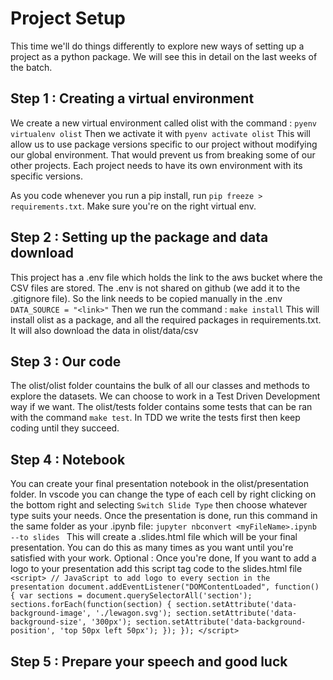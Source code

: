 # Project Setup
This time we'll do things differently to explore new ways of setting up a project as a python package. We will see this in detail on the last weeks of the batch.

## Step 1 : Creating a virtual environment
We create a new virtual environment called olist with the command :
`pyenv virtualenv olist`
Then we activate it with
`pyenv activate olist`
This will allow us to use package versions specific to our project without modifying our global environment. That would  prevent us from breaking some of our other projects. Each project needs to have its own environment with its specific versions.

As you code whenever you run a pip install, run `pip freeze > requirements.txt`. Make sure you're on the right virtual env.

## Step 2 : Setting up the package and data download
This project has a .env file which holds the link to the aws bucket where the CSV files are stored. The .env is not shared on github (we add it to the .gitignore file). So the link needs to be copied manually in the .env
`DATA_SOURCE = "<link>"`
Then we run the command :
`make install`
This will install olist as a package, and all the required packages in requirements.txt. It will also download the data in olist/data/csv

## Step 3 : Our code
The olist/olist folder countains the bulk of all our classes and methods to explore the datasets. We can choose to work in a Test Driven Development way if we want. The olist/tests folder contains some tests that can be ran with the command `make test`. In TDD we write the tests first then keep coding until they succeed.

## Step 4 : Notebook
You can create your final presentation notebook in the olist/presentation folder. In vscode you can change the type of each cell by right clicking on the bottom right and selecting `Switch Slide Type` then choose whatever type suits your needs.
Once the presentation is done, run this command in the same folder as your .ipynb file:
`jupyter nbconvert <myFileName>.ipynb --to slides `
This will create a .slides.html file which will be your final presentation. You can do this as many times as you want until you're satisfied with your work.
Optional : Once you're done, If you want to add a logo to your presentation add this script tag code to the slides.html file
`<script>
  // JavaScript to add logo to every section in the presentation
  document.addEventListener("DOMContentLoaded", function() {
      var sections = document.querySelectorAll('section');
      sections.forEach(function(section) {
          section.setAttribute('data-background-image', './lewagon.svg');
          section.setAttribute('data-background-size', '300px');
          section.setAttribute('data-background-position', 'top 50px left 50px');
      });
  });
</script>
`
## Step 5 : Prepare your speech and good luck
